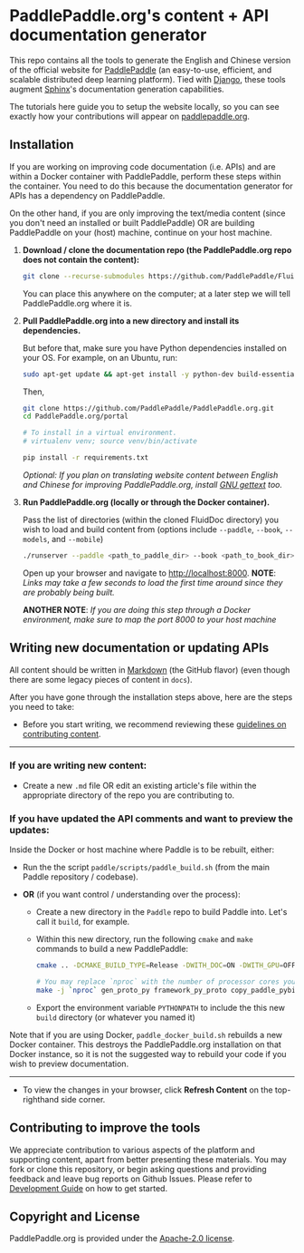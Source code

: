 # PaddlePaddle.org's content + API documentation generator

This repo contains all the tools to generate the English and Chinese version of the official website for [PaddlePaddle](https://github.com/PaddlePaddle/Paddle) (an easy-to-use, efficient, and scalable distributed deep learning platform). Tied with [Django](https://www.djangoproject.com/), these tools augment [Sphinx](http://www.sphinx-doc.org/en/master/)'s documentation generation capabilities.

The tutorials here guide you to setup the website locally, so you can see exactly how your contributions will appear on [paddlepaddle.org](http://paddlepaddle.org).


## Installation

If you are working on improving code documentation (i.e. APIs) and are within a Docker container with PaddlePaddle, perform these steps within the container. You need to do this because the documentation generator for APIs has a dependency on PaddlePaddle.

On the other hand, if you are only improving the text/media content (since you don't need an installed or built PaddlePaddle) OR are building PaddlePaddle on your (host) machine, continue on your host machine.


1. **Download / clone the documentation repo (the PaddlePaddle.org repo does not contain the content):**

    ```bash
    git clone --recurse-submodules https://github.com/PaddlePaddle/FluidDoc
    ```

   You can place this anywhere on the computer; at a later step we will tell PaddlePaddle.org where it is.


2. **Pull PaddlePaddle.org into a new directory and install its dependencies.**

    But before that, make sure you have Python dependencies installed on your OS. For example, on an Ubuntu, run:
    ```bash
    sudo apt-get update && apt-get install -y python-dev build-essential
    ```

    Then,
    ```bash
    git clone https://github.com/PaddlePaddle/PaddlePaddle.org.git
    cd PaddlePaddle.org/portal

    # To install in a virtual environment.
    # virtualenv venv; source venv/bin/activate

    pip install -r requirements.txt
    ```

    *Optional: If you plan on translating website content between English and Chinese for improving PaddlePaddle.org, install [GNU gettext](https://www.gnu.org/software/gettext/) too.*


3. **Run PaddlePaddle.org (locally or through the Docker container).**

    Pass the list of directories (within the cloned FluidDoc directory) you wish to load and build content from (options include `--paddle`, `--book`, `--models`, and `--mobile`)

    ```bash
    ./runserver --paddle <path_to_paddle_dir> --book <path_to_book_dir>
    ```

    Open up your browser and navigate to [http://localhost:8000](http://localhost:8000).
    **NOTE**: *Links may take a few seconds to load the first time around since they are probably being built.*

    **ANOTHER NOTE**: *If you are doing this step through a Docker environment, make sure to map the port 8000 to your host machine*


## Writing new documentation or updating APIs

All content should be written in [Markdown](https://guides.github.com/features/mastering-markdown/) (the GitHub flavor) (even though there are some legacy pieces of content in `docs`).

After you have gone through the installation steps above, here are the steps you need to take:

- Before you start writing, we recommend reviewing these [guidelines on contributing content](https://github.com/PaddlePaddle/PaddlePaddle.org/wiki/Markdown-syntax-guideline).

---


### If you are writing new content:
- Create a new `.md` file OR edit an existing article's file within the appropriate directory of the repo you are contributing to.


### If you have updated the API comments and want to preview the updates:

Inside the Docker or host machine where Paddle is to be rebuilt, either:
-  Run the the script `paddle/scripts/paddle_build.sh` (from the main Paddle repository / codebase).

-  **OR** (if you want control / understanding over the process):
   - Create a new directory in the `Paddle` repo to build Paddle into. Let's call it `build`, for example.
   - Within this new directory, run the following `cmake` and `make` commands to build a new PaddlePaddle:

     ```bash
     cmake .. -DCMAKE_BUILD_TYPE=Release -DWITH_DOC=ON -DWITH_GPU=OFF -DWITH_MKL=OFF -DWITH_FLUID_ONLY=ON

     # You may replace `nproc` with the number of processor cores your system can offer for the build.
     make -j `nproc` gen_proto_py framework_py_proto copy_paddle_pybind paddle_python
     ```

   - Export the environment variable `PYTHONPATH` to include the this new `build` directory (or whatever you named it)


Note that if you are using Docker, `paddle_docker_build.sh` rebuilds a new Docker container. This destroys the PaddlePaddle.org installation on that Docker instance, so it is not the suggested way to rebuild your code if you wish to preview documentation.

---

- To view the changes in your browser, click **Refresh Content** on the top-righthand side corner.


## Contributing to improve the tools

We appreciate contribution to various aspects of the platform and supporting content, apart from better presenting these materials. You may fork or clone this repository, or begin asking questions and providing feedback and leave bug reports on Github Issues. Please refer to [Development Guide](DEVELOPING.md) on how to get started.


## Copyright and License

PaddlePaddle.org is provided under the [Apache-2.0 license](https://github.com/PaddlePaddle/Paddle/blob/develop/LICENSE).

